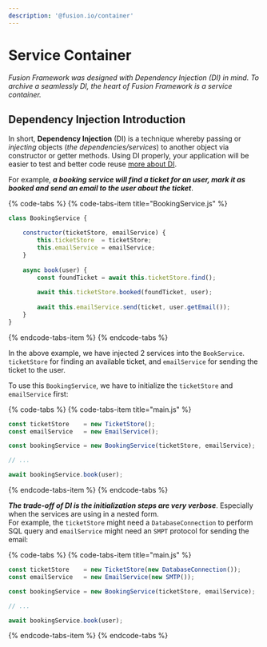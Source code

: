 ```yaml
---
description: '@fusion.io/container'
---
```


# Service Container

_Fusion Framework was designed with Dependency Injection \(DI\) in mind. To archive a seamlessly DI, the heart of Fusion Framework is a service container._

## Dependency Injection Introduction

In short, **Dependency Injection** \(DI\) is a technique whereby passing or _injecting_ objects \(_the dependencies/services_\) to another object via constructor or getter methods. Using DI properly, your application will be easier to test and better code reuse [more about DI](https://martinfowler.com/articles/injection.html). 

For example, _**a booking service will find a ticket for an user, mark it as booked and send an email to the user about the ticket**_.

{% code-tabs %}
{% code-tabs-item title="BookingService.js" %}
```javascript
class BookingService {

    constructor(ticketStore, emailService) {
        this.ticketStore  = ticketStore;
        this.emailService = emailService;
    }
    
    async book(user) {
        const foundTicket = await this.ticketStore.find();
                
        await this.ticketStore.booked(foundTicket, user);
        
        await this.emailService.send(ticket, user.getEmail());
    }
}

```
{% endcode-tabs-item %}
{% endcode-tabs %}

In the above example, we have injected 2 services into the `BookService`. `ticketStore` for finding an available ticket, and `emailService` for sending the ticket to the user.

To use this `BookingService`, we have to initialize the `ticketStore` and `emailService` first:

{% code-tabs %}
{% code-tabs-item title="main.js" %}
```javascript
const ticketStore    = new TicketStore();
const emailService   = new EmailService();

const bookingService = new BookingService(ticketStore, emailService);

// ...

await bookingService.book(user);

```
{% endcode-tabs-item %}
{% endcode-tabs %}

_**The trade-off of DI is the initialization steps are very verbose**_. Especially when the services are using in a nested form.   
For example, the `ticketStore` might need a `DatabaseConnection` to perform SQL query and `emailService` might need an `SMPT` protocol for sending the email:

{% code-tabs %}
{% code-tabs-item title="main.js" %}
```javascript
const ticketStore    = new TicketStore(new DatabaseConnection());
const emailService   = new EmailService(new SMTP());

const bookingService = new BookingService(ticketStore, emailService);

// ...

await bookingService.book(user);

```
{% endcode-tabs-item %}
{% endcode-tabs %}



